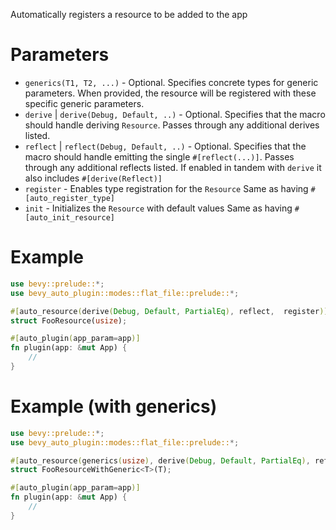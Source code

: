 Automatically registers a resource to be added to the app

# Parameters
- `generics(T1, T2, ...)` - Optional. Specifies concrete types for generic parameters.
  When provided, the resource will be registered with these specific generic parameters.
- `derive` | `derive(Debug, Default, ..)` - Optional. Specifies that the macro should handle deriving `Resource`. 
  Passes through any additional derives listed.
- `reflect` | `reflect(Debug, Default, ..)` - Optional. Specifies that the macro should handle emitting the single `#[reflect(...)]`.
  Passes through any additional reflects listed.
  If enabled in tandem with `derive` it also includes `#[derive(Reflect)]` 
- `register` - Enables type registration for the `Resource`
  Same as having `#[auto_register_type]`
- `init` - Initializes the `Resource` with default values
  Same as having `#[auto_init_resource]`

# Example
```rust
use bevy::prelude::*;
use bevy_auto_plugin::modes::flat_file::prelude::*;

#[auto_resource(derive(Debug, Default, PartialEq), reflect,  register)]
struct FooResource(usize);

#[auto_plugin(app_param=app)]
fn plugin(app: &mut App) {
    //
}
```

# Example (with generics)
```rust
use bevy::prelude::*;
use bevy_auto_plugin::modes::flat_file::prelude::*;

#[auto_resource(generics(usize), derive(Debug, Default, PartialEq), reflect,  register)]
struct FooResourceWithGeneric<T>(T);

#[auto_plugin(app_param=app)]
fn plugin(app: &mut App) {
    //
}
```